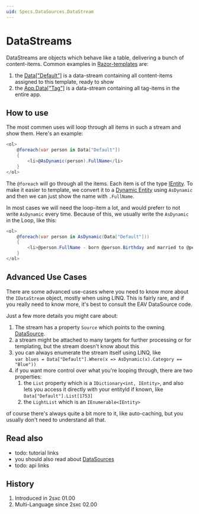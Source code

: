 ```yaml
---
uid: Specs.DataSources.DataStream
---
```


# DataStreams

DataStreams are objects which behave like a table, delivering a bunch of content-items. Common examples in [Razor-templates](xref:NetCode.Razor.Component) are:

1. the [Data["Default"]](xref:NetCode.DynamicCode.Data) is a data-stream containing all content-items assigned to this template, ready to show
2. the [App.Data["Tag"]](xref:NetCode.DynamicCode.App) is a data-stream containing all tag-items in the entire app.

## How to use

The most commen uses will loop through all items in such a stream and show them. Here's an example: 

```cs
<ol>
    @foreach(var person in Data["Default"])
    {
        <li>@AsDynamic(person).FullName</li>
    }
</ol>
```
The `@foreach` will go through all the items. Each item is of the type [IEntity](xref:NetCode.DynamicData.Entity). To make it easier to template, we convert it to a [Dynamic Entity](xref:NetCode.DynamicData.DynamicEntity) using `AsDynamic` and then we can just show the name with `.FullName`. 

In most cases we will need the loop-item a lot, and would preferr to not write `AsDynamic` every time. Because of this, we usually write the `AsDynamic` in the Loop, like this:

```cs
<ol>
    @foreach(var person in AsDynamic(Data["Default"]))
    {
        <li>@person.FullName - born @person.Birthday and married to @person.SpouseName</li>
    }
</ol>
```

## Advanced Use Cases
There are some advanced use-cases where you need to know more about the `IDataStream` object, mostly when using LINQ. This is fairly rare, and if you really need to know more, it's best to consult the EAV DataSource code. 

Just a few more details you might care about:

1. The stream has a property `Source` which points to the owning [DataSource](xref:Specs.DataSources.DataSource). 
1. a stream might be attached to many targets for further processing or for templating, but the stream doesn't know about this
1. you can always enumerate the stream itself using LINQ, like  
    `var blues = Data["Default"].Where(x => AsDynamic(x).Category == "Blue"))` 
1. if you want more control over what you're looping through, there are two properties: 
    1. the `List` property which is a `IDictionary<int, IEntity>`, and also lets you access it directly with your entityId if known, like `Data["Default"].List[1753]`
    1. the `LightList` which is an `IEnumerable<IEntity>` 

of course there's always quite a bit more to it, like auto-caching, but you usually don't need to understand all that.  

## Read also

* todo: tutorial links
* you should also read about [DataSources](xref:Specs.DataSources.DataSource)
* todo: api links

## History

1. Introduced in 2sxc 01.00
2. Multi-Language since 2sxc 02.00

